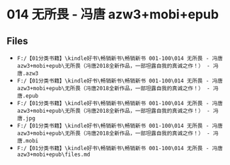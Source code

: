 # 014 无所畏 - 冯唐 azw3+mobi+epub

## Files

- `F:/【01分类书籍】\kindle好书\畅销新书\畅销新书 001-100\014 无所畏 - 冯唐 azw3+mobi+epub\无所畏（冯唐2018全新作品，一部坦露自我的真诚之作！） - 冯唐.azw3`
- `F:/【01分类书籍】\kindle好书\畅销新书\畅销新书 001-100\014 无所畏 - 冯唐 azw3+mobi+epub\无所畏（冯唐2018全新作品，一部坦露自我的真诚之作！） - 冯唐.epub`
- `F:/【01分类书籍】\kindle好书\畅销新书\畅销新书 001-100\014 无所畏 - 冯唐 azw3+mobi+epub\无所畏（冯唐2018全新作品，一部坦露自我的真诚之作！） - 冯唐.jpg`
- `F:/【01分类书籍】\kindle好书\畅销新书\畅销新书 001-100\014 无所畏 - 冯唐 azw3+mobi+epub\无所畏（冯唐2018全新作品，一部坦露自我的真诚之作！） - 冯唐.mobi`
- `F:/【01分类书籍】\kindle好书\畅销新书\畅销新书 001-100\014 无所畏 - 冯唐 azw3+mobi+epub\files.md`
